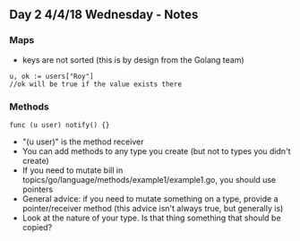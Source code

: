 ## Day 2 4/4/18 Wednesday - Notes

### Maps

* keys are not sorted (this is by design from the Golang team)

```
u, ok := users["Roy"]
//ok will be true if the value exists there
```

### Methods

```
func (u user) notify() {}
```

* "(u user)" is the method receiver
* You can add methods to any type you create (but not to types you didn't create)
* If you need to mutate bill in topics/go/language/methods/example1/example1.go, you should use pointers
* General advice: if you need to mutate something on a type, provide a pointer/receiver method (this advice isn't always true, but generally is)
* Look at the nature of your type. Is that thing something that should be copied?
